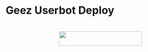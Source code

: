 # Geez Userbot Deploy
#

<p align="center"><a href="https://heroku.com/deploy?template=https://github.com/AppleBotz/zxs"> <img src="https://img.shields.io/badge/Deploy%20To%20Heroku-purple?style=for-the-badge&logo=heroku" width="220" height="38.45"/></a></p>

